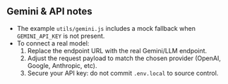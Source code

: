 ## Gemini & API notes

- The example `utils/gemini.js` includes a mock fallback when `GEMINI_API_KEY` is not present.
- To connect a real model:
  1. Replace the endpoint URL with the real Gemini/LLM endpoint.
  2. Adjust the request payload to match the chosen provider (OpenAI, Google, Anthropic, etc).
  3. Secure your API key: do not commit `.env.local` to source control.
